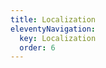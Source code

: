 ```yaml
---
title: Localization
eleventyNavigation:
  key: Localization
  order: 6
---
```


<!-- This file exists only to create a section heading.
     Its output is deleted by the Eleventy build process. -->
